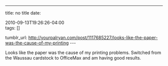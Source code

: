 ---
title: no title
date:

 2010-09-13T19:26:26-04:00  
tags:  []

tumblr_url:
http://yourpalryan.com/post/1117685227/looks-like-the-paper-was-the-cause-of-my-printing
\-\--

Looks like the paper was the cause of my printing problems. Switched
from the Waussau cardstock to OfficeMax and am having good results.
